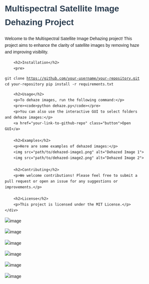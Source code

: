 
<!DOCTYPE html>
<html lang="en">
<head>
    <meta charset="UTF-8">
    <meta name="viewport" content="width=device-width, initial-scale=1.0">
    <title>Multispectral Satellite Image Dehazing Project</title>
    <style>
        body {
            font-family: Arial, sans-serif;
            line-height: 1.6;
        }
        h1, h2, h3 {
            color: #2c3e50;
        }
        .container {
            max-width: 800px;
            margin: 0 auto;
            padding: 20px;
        }
        .button {
            background-color: #2980b9;
            color: white;
            padding: 10px 20px;
            text-align: center;
            text-decoration: none;
            display: inline-block;
            border-radius: 5px;
            margin: 10px 0;
        }
    </style>
</head>
<body>
    <div class="container">
        <h1>Multispectral Satellite Image Dehazing Project</h1>
        <p>Welcome to the Multispectral Satellite Image Dehazing project! This project aims to enhance the clarity of satellite images by removing haze and improving visibility.</p>

        <h2>Installation</h2>
        <pre>
<code>git clone https://github.com/your-username/your-repository.git
cd your-repository
pip install -r requirements.txt</code>
        </pre>

        <h2>Usage</h2>
        <p>To dehaze images, run the following command:</p>
        <pre><code>python dehaze.py</code></pre>
        <p>You can also use the interactive GUI to select folders and dehaze images:</p>
        <a href="your-link-to-github-repo" class="button">Open GUI</a>

        <h2>Examples</h2>
        <p>Here are some examples of dehazed images:</p>
        <img src="path/to/dehazed-image1.png" alt="Dehazed Image 1">
        <img src="path/to/dehazed-image2.png" alt="Dehazed Image 2">

        <h2>Contributing</h2>
        <p>We welcome contributions! Please feel free to submit a pull request or open an issue for any suggestions or improvements.</p>

        <h2>License</h2>
        <p>This project is licensed under the MIT License.</p>
    </div>
</body>
</html>

![image](https://github.com/rawaldevesh/Multispectral-satellite-Image-Dehazing-using-CNN/assets/69393586/92e4e133-36c0-46a0-b13c-466efad48eef)




![image](https://github.com/rawaldevesh/Multispectral-satellite-Image-Dehazing-using-CNN/assets/69393586/631e0ac6-42d9-49a2-ada8-32c5820a4e95)

![image](https://github.com/rawaldevesh/Multispectral-satellite-Image-Dehazing-using-CNN/assets/69393586/f078377f-2c24-4b9f-bc68-24e4534337dd)

![image](https://github.com/rawaldevesh/Multispectral-satellite-Image-Dehazing-using-CNN/assets/69393586/77f2dd16-39a3-4077-9737-720149100eef)

![image](https://github.com/rawaldevesh/Multispectral-satellite-Image-Dehazing-using-CNN/assets/69393586/abe7bac4-b96b-4b16-9f35-248c14920b14)


![image](https://github.com/rawaldevesh/Multispectral-satellite-Image-Dehazing-using-CNN/assets/69393586/4f500e34-3344-4caf-b3e2-84322db4afaf)





